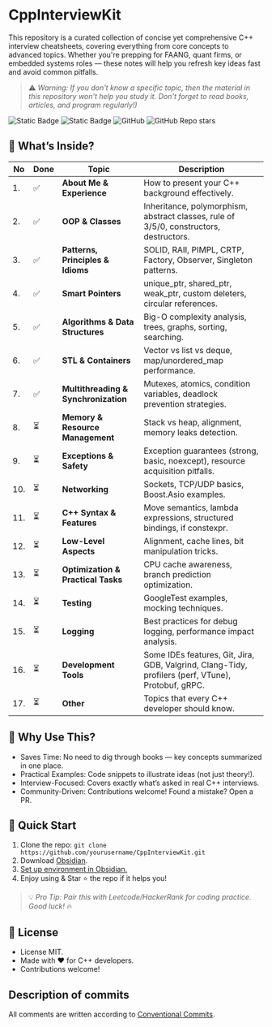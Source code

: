 # CppInterviewKit
This repository is a curated collection of concise yet comprehensive C++ interview cheatsheets, covering everything from core concepts to advanced topics. Whether you're prepping for FAANG, quant firms, or embedded systems roles — these notes will help you refresh key ideas fast and avoid common pitfalls.

> ⚠️ *Warning: If you don't know a specific topic, then the material in this repository won't help you study it. Don't forget to read books, articles, and program regularly!)*

![Static Badge](https://img.shields.io/badge/25--masik--52-CppInterviewKit-darkgreen)
![Static Badge](https://img.shields.io/badge/markdown-100%25-007ec6)
![GitHub](https://img.shields.io/github/license/25-masik-52/CppInterviewKit)
![GitHub Repo stars](https://img.shields.io/github/stars/25-masik-52/CppInterviewKit)

## 📌 What’s Inside?

| No  | Done | Topic                                | Description                                                                                        |
| --- | ---- | ------------------------------------ | -------------------------------------------------------------------------------------------------- |
| 1.  | ✅    | **About Me & Experience**            | How to present your C++ background effectively.                                                    |
| 2.  | ✅    | **OOP & Classes**                    | Inheritance, polymorphism, abstract classes, rule of 3/5/0, constructors, destructors.             |
| 3.  | ✅    | **Patterns, Principles & Idioms**    | SOLID, RAII, PIMPL, CRTP, Factory, Observer, Singleton patterns.                                   |
| 4.  | ✅    | **Smart Pointers**                   | unique_ptr, shared_ptr, weak_ptr, custom deleters, circular references.                            |
| 5.  | ✅    | **Algorithms & Data Structures**     | Big-O complexity analysis, trees, graphs, sorting, searching.                                      |
| 6.  | ✅    | **STL & Containers**                 | Vector vs list vs deque, map/unordered_map performance.                                            |
| 7.  | ✅    | **Multithreading & Synchronization** | Mutexes, atomics, condition variables, deadlock prevention strategies.                             |
| 8.  | ⏳    | **Memory & Resource Management**     | Stack vs heap, alignment, memory leaks detection.                                                  |
| 9.  | ⏳    | **Exceptions & Safety**              | Exception guarantees (strong, basic, noexcept), resource acquisition pitfalls.                     |
| 10. | ⏳    | **Networking**                       | Sockets, TCP/UDP basics, Boost.Asio examples.                                                      |
| 11. | ⏳    | **C++ Syntax & Features**            | Move semantics, lambda expressions, structured bindings, if constexpr.                             |
| 12. | ⏳    | **Low-Level Aspects**                | Alignment, cache lines, bit manipulation tricks.                                                   |
| 13. | ⏳    | **Optimization & Practical Tasks**   | CPU cache awareness, branch prediction optimization.                                               |
| 14. | ⏳    | **Testing**                          | GoogleTest examples, mocking techniques.                                                           |
| 15. | ⏳    | **Logging**                          | Best practices for debug logging, performance impact analysis.                                     |
| 16. | ⏳    | **Development Tools**                | Some IDEs features, Git, Jira, GDB, Valgrind, Clang-Tidy, profilers (perf, VTune), Protobuf, gRPC. |
| 17. | ⏳    | **Other**                            | Topics that every C++ developer should know.                                                       |

## 🎯 Why Use This?
- Saves Time: No need to dig through books — key concepts summarized in one place.
- Practical Examples: Code snippets to illustrate ideas (not just theory!).
- Interview-Focused: Covers exactly what’s asked in real C++ interviews.
- Community-Driven: Contributions welcome! Found a mistake? Open a PR.

## 🚀 Quick Start
1. Clone the repo: ```git clone https://github.com/yourusername/CppInterviewKit.git``` 
2. Download [Obsidian](https://obsidian.md).
3. [Set up environment in Obsidian.](https://github.com/25-masik-52/CppInterviewKit/wiki)
4. Enjoy using & Star ⭐ the repo if it helps you!

> 💡 *Pro Tip: Pair this with Leetcode/HackerRank for coding practice. Good luck!* 🔥

## 📃 License
- License MIT.
- Made with ❤️ for C++ developers.
- Contributions welcome!

## Description of commits
All comments are written according to [Conventional Commits](https://www.conventionalcommits.org/en/v1.0.0/).
